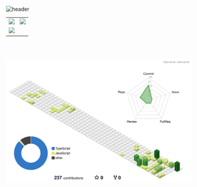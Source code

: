 ![header](https://capsule-render.vercel.app/api?type=slice&color=auto&height=200&section=header&text=Rero0124&fontSize=55&rotate=10&desc=Kim,%20Seunghun&descAlignY=40&fontAlignY=25)

<!--
**Rero0124/Rero0124** is a ✨ _special_ ✨ repository because its `README.md` (this file) appears on your GitHub profile.

Here are some ideas to get you started:

- 🔭 I’m currently working on ...
- 🌱 I’m currently learning ...
- 👯 I’m looking to collaborate on ...
- 🤔 I’m looking for help with ...
- 💬 Ask me about ...
- 📫 How to reach me: ...
- 😄 Pronouns: ...
- ⚡ Fun fact: ...
-->


<table>
  <tr valign="top">
    <td>
      <a href="https://solved.ac/seunghun/">
          <img src="http://mazassumnida.wtf/api/v2/generate_badge?boj=seunghun" height="100%"> 
      </a>
    </td>
    <td>
      <img src="https://github-readme-stats.vercel.app/api/top-langs/?username=rero0124&layout=compact&theme=tokyonight">
    </td>
  </tr>
  <tr>
    <td colspan="2">
      <img src="https://github-readme-stats.vercel.app/api?username=rero0124&show_icons=true&theme=tokyonight">
    </td>
  </tr>
</table>

<br><br>




![](./profile-3d-contrib/profile-green-animate.svg)